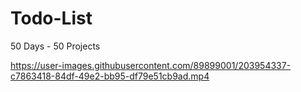 # Todo-List
50 Days - 50 Projects


https://user-images.githubusercontent.com/89899001/203954337-c7863418-84df-49e2-bb95-df79e51cb9ad.mp4


